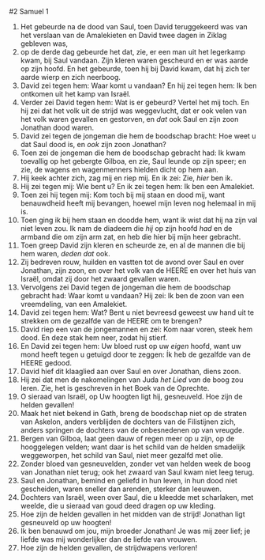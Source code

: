 #2 Samuel 1
1. Het gebeurde na de dood van Saul, toen David teruggekeerd was van het verslaan van de Amalekieten en David twee dagen in Ziklag gebleven was,
2. op de derde dag gebeurde het dat, zie, er een man uit het legerkamp kwam, bij Saul vandaan. Zijn kleren waren gescheurd en er was aarde op zijn hoofd. En het gebeurde, toen hij bij David kwam, dat hij zich ter aarde wierp en zich neerboog.
3. David zei tegen hem: Waar komt u vandaan? En hij zei tegen hem: Ik ben ontkomen uit het kamp van Israël.
4. Verder zei David tegen hem: Wat is er gebeurd? Vertel het mij toch. En hij zei dat het volk uit de strijd was weggevlucht, dat er ook velen van het volk waren gevallen en gestorven, en *dat* ook Saul en zijn zoon Jonathan dood waren.
5. David zei tegen de jongeman die hem de boodschap bracht: Hoe weet u dat Saul dood is, en *ook* zijn zoon Jonathan?
6. Toen zei de jongeman die hem de boodschap gebracht had: Ik kwam toevallig op het gebergte Gilboa, en zie, Saul leunde op zijn speer; en zie, de wagens en wagenmenners hielden dicht op hem aan.
7. Hij keek achter zich, zag mij en riep mij. En ik zei: Zie, *hier* ben ik.
8. Hij zei tegen mij: Wie bent u? En ik zei tegen hem: Ik ben een Amalekiet.
9. Toen zei hij tegen mij: Kom toch bij mij staan en dood mij, want benauwdheid heeft mij bevangen, hoewel mijn leven nog helemaal in mij is.
10. Toen ging ik bij hem staan en doodde hem, want ik wist dat hij na zijn val niet leven zou. Ik nam de diadeem die *hij* op zijn hoofd *had* en de armband die om zijn arm zat, en heb die hier bij mijn heer gebracht.
11. Toen greep David zijn kleren en scheurde ze, en al de mannen die bij hem waren, *deden dat* ook.
12. Zij bedreven rouw, huilden en vastten tot de avond over Saul en over Jonathan, zijn zoon, en over het volk van de HEERE en over het huis van Israël, omdat zij door het zwaard gevallen waren.
13. Vervolgens zei David tegen de jongeman die hem de boodschap gebracht had: Waar komt u vandaan? Hij zei: Ik ben de zoon van een vreemdeling, van een Amalekiet.
14. David zei tegen hem: Wat? Bent u niet bevreesd geweest uw hand uit te strekken om de gezalfde van de HEERE om te brengen?
15. David riep een van de jongemannen en zei: Kom naar voren, steek hem dood. En deze stak hem neer, zodat hij stierf.
16. En David zei tegen hem: Uw bloed rust op uw *eigen* hoofd, want uw mond heeft tegen u getuigd door te zeggen: Ík heb de gezalfde van de HEERE gedood.
17. David hief dit klaaglied aan over Saul en over Jonathan, diens zoon.
18. Hij zei dat men de nakomelingen van Juda *het Lied van* de boog zou leren. Zie, het is geschreven in het Boek van de Oprechte. 
19. O sieraad van Israël, op Uw hoogten ligt hij, gesneuveld. Hoe zijn de helden gevallen! 
20. Maak het niet bekend in Gath, breng de boodschap niet op de straten van Askelon, anders verblijden de dochters van de Filistijnen zich, anders springen de dochters van de onbesnedenen op van vreugde. 
21. Bergen van Gilboa, laat geen dauw of regen meer op u zijn, op de hooggelegen velden; want daar is het schild van de helden smadelijk weggeworpen, het schild van Saul, niet meer gezalfd met olie. 
22. Zonder bloed van gesneuvelden, zonder vet van helden week de boog van Jonathan niet terug; ook het zwaard van Saul kwam niet leeg terug. 
23. Saul en Jonathan, bemind en geliefd in hun leven, in hun dood niet gescheiden, waren sneller dan arenden, sterker dan leeuwen. 
24. Dochters van Israël, ween over Saul, die u kleedde met scharlaken, met weelde, die u sieraad van goud deed dragen op uw kleding. 
25. Hoe zijn de helden gevallen in het midden van de strijd! Jonathan ligt gesneuveld op uw hoogten! 
26. Ik ben benauwd om jou, mijn broeder Jonathan! Je was mij zeer lief; je liefde was mij wonderlijker dan de liefde van vrouwen. 
27. Hoe zijn de helden gevallen, de strijdwapens verloren!
